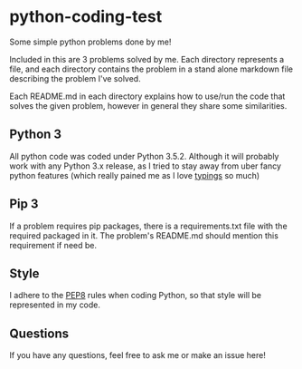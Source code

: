 # python-coding-test

Some simple python problems done by me!

Included in this are 3 problems solved by me. Each directory represents a file,
and each directory contains the problem in a stand alone markdown file
describing the problem I've solved.

Each README.md in each directory explains how to use/run the code that solves
the given problem, however in general they share some similarities.

## Python 3

All python code was coded under Python 3.5.2. Although it will probably work
with any Python 3.x release, as I tried to stay away from uber fancy python
features (which really pained me as I love [typings][1] so much)

## Pip 3

If a problem requires pip packages, there is a requirements.txt file with the
required packaged in it. The problem's README.md should mention this requirement
if need be.

## Style

I adhere to the [PEP8][2] rules when coding Python, so that style will be
represented in my code.

## Questions

If you have any questions, feel free to ask me or make an issue here!

[1]: https://docs.python.org/3/library/typing.html
[2]: https://www.python.org/dev/peps/pep-0008/
